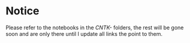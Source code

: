 # Notice

Please refer to the notebooks in the *CNTK-* folders, the rest will be gone soon and are only there until I update all links the point to them.
